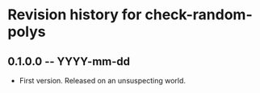 # Revision history for check-random-polys

## 0.1.0.0 -- YYYY-mm-dd

* First version. Released on an unsuspecting world.
